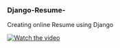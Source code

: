 ### Django-Resume-
Creating online Resume using Django

[![Watch the video](https://img.youtube.com/vi/YOUR_VIDEO_ID/0.jpg)](https://www.youtube.com/watch?v=123)
